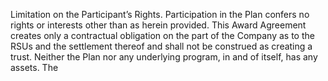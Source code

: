 Limitation  on  the  Participant’s  Rights.    Participation  in  the  Plan  confers  no  rights  or
interests other than as herein provided. This Award Agreement creates only a contractual obligation on
the  part  of  the  Company  as  to  the  RSUs  and  the  settlement  thereof  and  shall  not  be  construed  as
creating  a  trust.  Neither  the  Plan  nor  any  underlying  program,  in  and  of  itself,  has  any  assets.  The